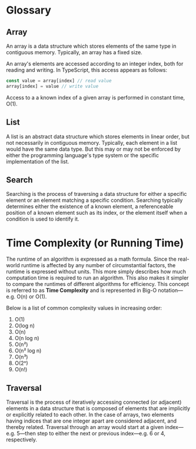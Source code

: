 # Glossary

## Array

An array is a data structure which stores elements of the same type in contiguous memory. Typically,
an array has a fixed size.

An array's elements are accessed according to an integer index, both for reading and writing. In
TypeScript, this access appears as follows:

```ts
const value = array[index] // read value
array[index] = value // write value
```

Access to a a known index of a given array is performed in constant time, O(1).

## List

A list is an abstract data structure which stores elements in linear order, but not necessarily in
contiguous memory. Typically, each element in a list would have the same data type. But this may or
may not be enforced by either the programming language's type system or the specific implementation
of the list.

## Search

Searching is the process of traversing a data structure for either a specific element or an element
matching a specific condition. Searching typically determines either the existence of a known
element, a referenceable position of a known element such as its index, or the element itself when a
condition is used to identify it.

# Time Complexity (or Running Time)

The runtime of an algorithm is expressed as a math formula. Since the real-world runtime is affected
by any number of circumstantial factors, the runtime is expressed without units. This more simply
describes how much computation time is required to run an algorithm. This also makes it simpler to
compare the runtimes of different algorithms for efficiency. This concept is referred to as **Time
Complexity** and is represented in Big-O notation—e.g. O(n) or O(1).

Below is a list of common complexity values in increasing order:

1. O(1)
2. O(log n)
3. O(n)
4. O(n log n)
5. O(n²)
6. O(n² log n)
7. O(n³)
8. O(2ⁿ)
9. O(n!)

## Traversal

Traversal is the process of iteratively accessing connected (or adjacent) elements in a data
structure that is composed of elements that are implicitly or explicitly related to each other. In
the case of arrays, two elements having indices that are one integer apart are considered adjacent,
and thereby related. Traversal through an array would start at a given index—e.g. 5—then step to
either the next or previous index—e.g. 6 or 4, respectively.
